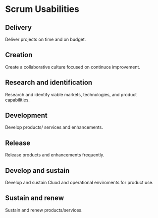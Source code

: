 # Scrum Usabilities

## Delivery

Deliver projects on time and on budget.

## Creation

Create a collaborative culture focused on continuos improvement.

## Research and identification

Research and identify viable markets, technologies, and product capabilities.

## Development

Develop products/ services and enhancements.

## Release

Release products and enhancements frequently.

## Develop and sustain

Develop and sustain Cluod and operational enviroments for product use.

## Sustain and renew

Sustain and renew products/services.


